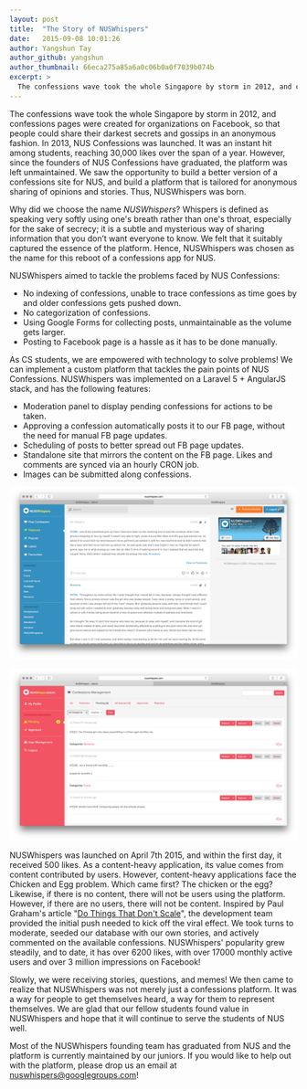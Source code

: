 ```yaml
---
layout: post
title:  "The Story of NUSWhispers"
date:   2015-09-08 10:01:26
author: Yangshun Tay
author_github: yangshun
author_thumbnail: 66eca275a85a6a0c06b0a0f7039b074b
excerpt: >
  The confessions wave took the whole Singapore by storm in 2012, and confessions pages were created for organizations on Facebook, so that people could share their darkest secrets and gossips in an anonymous fashion. In 2013, NUS Confessions was launched. It was an instant hit among students, reaching 30,000 likes over the span of a year. However, since the founders of NUS Confessions have graduated, the platform was left unmaintained. We saw the opportunity to build a better version of a confessions site for NUS, and build a platform that is tailored for anonymous sharing of opinions and stories. Thus, NUSWhispers was born.
---
```


The confessions wave took the whole Singapore by storm in 2012, and confessions pages were created for organizations on Facebook, so that people could share their darkest secrets and gossips in an anonymous fashion. In 2013, NUS Confessions was launched. It was an instant hit among students, reaching 30,000 likes over the span of a year. However, since the founders of NUS Confessions have graduated, the platform was left unmaintained. We saw the opportunity to build a better version of a confessions site for NUS, and build a platform that is tailored for anonymous sharing of opinions and stories. Thus, NUSWhispers was born.

Why did we choose the name *NUSWhispers*? Whispers is defined as speaking very softly using one's breath rather than one's throat, especially for the sake of secrecy; it is a subtle and mysterious way of sharing information that you don’t want everyone to know. We felt that it suitably captured the essence of the platform. Hence, NUSWhispers was chosen as the name for this reboot of a confessions app for NUS.

NUSWhispers aimed to tackle the problems faced by NUS Confessions:

- No indexing of confessions, unable to trace confessions as time goes by and older confessions gets pushed down.
- No categorization of confessions.
- Using Google Forms for collecting posts, unmaintainable as the volume gets larger.
- Posting to Facebook page is a hassle as it has to be done manually.

As CS students, we are empowered with technology to solve problems! We can implement a custom platform that tackles the pain points of NUS Confessions. NUSWhispers was implemented on a Laravel 5 + AngularJS stack, and has the following features:

- Moderation panel to display pending confessions for actions to be taken.
- Approving a confession automatically posts it to our FB page, without the need for manual FB page updates.
- Scheduling of posts to better spread out FB page updates.
- Standalone site that mirrors the content on the FB page. Likes and comments are synced via an hourly CRON job.
- Images can be submitted along confessions.

![NUSWhispers Site](/img/nuswhispers/ui-site.png)

![NUSWhispers Admin](/img/nuswhispers/ui-admin.png)

NUSWhispers was launched on April 7th 2015, and within the first day, it received 500 likes. As a content-heavy application, its value comes from content contributed by users. However, content-heavy applications face the Chicken and Egg problem. Which came first? The chicken or the egg? Likewise, if there is no content, there will not be users using the platform. However, if there are no users, there will not be content. Inspired by Paul Graham's article "[Do Things That Don't Scale](http://paulgraham.com/ds.html)", the development team provided the initial push needed to kick off the viral effect. We took turns to moderate, seeded our database with our own stories, and actively commented on the available confessions. NUSWhispers' popularity grew steadily, and to date, it has over 6200 likes, with over 17000 monthly active users and over 3 million impressions on Facebook!

Slowly, we were receiving stories, questions, and memes! We then came to realize that NUSWhispers was not merely just a confessions platform. It was a way for people to get themselves heard, a way for them to represent themselves. We are glad that our fellow students found value in NUSWhispers and hope that it will continue to serve the students of NUS well.

Most of the NUSWhispers founding team has graduated from NUS and the platform is currently maintained by our juniors. If you would like to help out with the platform, please drop us an email at <a href="mailto:nuswhispers@googlegroups.com">nuswhispers@googlegroups.com</a>!
